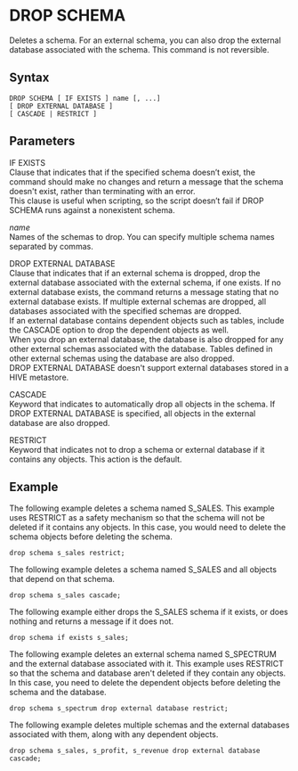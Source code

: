 # DROP SCHEMA<a name="r_DROP_SCHEMA"></a>

Deletes a schema\. For an external schema, you can also drop the external database associated with the schema\. This command is not reversible\.

## Syntax<a name="r_DROP_SCHEMA-synopsis"></a>

```
DROP SCHEMA [ IF EXISTS ] name [, ...] 
[ DROP EXTERNAL DATABASE ]
[ CASCADE | RESTRICT ]
```

## Parameters<a name="r_DROP_SCHEMA-parameters"></a>

IF EXISTS  
Clause that indicates that if the specified schema doesn’t exist, the command should make no changes and return a message that the schema doesn't exist, rather than terminating with an error\.  
This clause is useful when scripting, so the script doesn’t fail if DROP SCHEMA runs against a nonexistent schema\.

 *name*   
Names of the schemas to drop\. You can specify multiple schema names separated by commas\.

 DROP EXTERNAL DATABASE   
Clause that indicates that if an external schema is dropped, drop the external database associated with the external schema, if one exists\. If no external database exists, the command returns a message stating that no external database exists\. If multiple external schemas are dropped, all databases associated with the specified schemas are dropped\.   
If an external database contains dependent objects such as tables, include the CASCADE option to drop the dependent objects as well\.   
When you drop an external database, the database is also dropped for any other external schemas associated with the database\. Tables defined in other external schemas using the database are also dropped\.   
DROP EXTERNAL DATABASE doesn't support external databases stored in a HIVE metastore\. 

CASCADE  
Keyword that indicates to automatically drop all objects in the schema\. If DROP EXTERNAL DATABASE is specified, all objects in the external database are also dropped\.

RESTRICT  
Keyword that indicates not to drop a schema or external database if it contains any objects\. This action is the default\.

## Example<a name="r_DROP_SCHEMA-example"></a>

The following example deletes a schema named S\_SALES\. This example uses RESTRICT as a safety mechanism so that the schema will not be deleted if it contains any objects\. In this case, you would need to delete the schema objects before deleting the schema\.

```
drop schema s_sales restrict;
```

The following example deletes a schema named S\_SALES and all objects that depend on that schema\.

```
drop schema s_sales cascade;
```

The following example either drops the S\_SALES schema if it exists, or does nothing and returns a message if it does not\.

```
drop schema if exists s_sales;
```

The following example deletes an external schema named S\_SPECTRUM and the external database associated with it\. This example uses RESTRICT so that the schema and database aren't deleted if they contain any objects\. In this case, you need to delete the dependent objects before deleting the schema and the database\.

```
drop schema s_spectrum drop external database restrict;
```

The following example deletes multiple schemas and the external databases associated with them, along with any dependent objects\. 

```
drop schema s_sales, s_profit, s_revenue drop external database cascade;
```